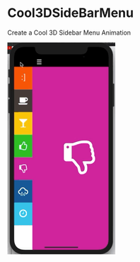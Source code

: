 # Cool3DSideBarMenu
Create a Cool 3D Sidebar Menu Animation


![image](https://github.com/Nycojie/Cool3DSideBarMenu/blob/master/ScreenShots/S_05B52B4D-6208-4CAA-B90F-7A9153F79BE7.gif)
